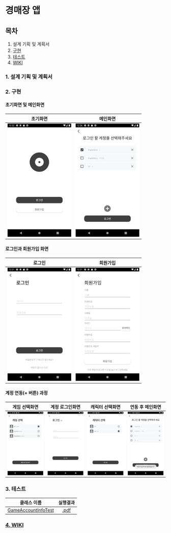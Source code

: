 # 경매장 앱
## 목차
1. 설계 기획 및 계획서
2. [구현](#2.-구현)
3. [테스트](#3.-테스트)
4. [WIKI](#4.-WIKI)

### 1. 설계 기획 및 계획서
### 2. 구현
#### 초기화면 및 메인화면
|초기화면|메인화면|
|:---:|:---:|
|<img src="./design/guide/Screenshot_1639403564.png" width="200px">|<img src="./design/guide/Screenshot_1639452413.png" width="200px">|

#### 로그인과 회원가입 화면

|로그인|회원가입|
|:---:|:---:|
|<img src="./design/guide/Screenshot_1639452081.png" width="200px">|<img src="./design/guide/Screenshot_1639452088.png" width="200px">|


#### 계정 연동(+ 버튼) 과정
|게임 선택화면|계정 로그인화면|캐릭터 선택화면|연동 후 메인화면|
|:---:|:---:|:---:|:---:|
|<img src="./design/guide/Screenshot_1639452416.png" width="200px">|<img src="./design/guide/Screenshot_1639452420.png" width="200px">|<img src="./design/guide/Screenshot_1639452428.png" width="200px">|<img src="./design/guide/Screenshot_1639452430.png" width="200px">|

### 3. 테스트
|클래스 이름|실행결과|
|:---:|:---:|
|[GameAccountInfoTest](./app/src/test/java/com/example/teamauction/GameAccountInfoTest.java)|[.pdf](./design/test/GameAccountInfoTest.pdf)|

### [4. WIKI](https://github.com/ponopono0322/TeamAuction/wiki)
